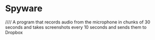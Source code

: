 # Spyware
////
A program that records audio from the microphone in chunks of 30 seconds and takes screenshots every 10 seconds and sends them to Dropbox
